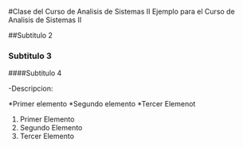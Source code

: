 #Clase del Curso de Analisis de Sistemas II
Ejemplo para el Curso de Analisis de Sistemas II


##Subtitulo 2

### Subtitulo 3

####Subtitulo 4

-Descripcion:

*Primer elemento
*Segundo elemento
*Tercer Elemenot

1. Primer Elemento
2. Segundo Elemento
3. Tercer Elemento
